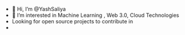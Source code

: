 - 👋 Hi, I’m @YashSaliya
- 👀 I’m interested in Machine Learning , Web 3.0, Cloud Technologies
- Looking for open source projects to contribute in 
-   

<!---
YashSaliya/YashSaliya is a ✨ special ✨ repository because its `README.md` (this file) appears on your GitHub profile.
You can click the Preview link to take a look at your changes.
--->
